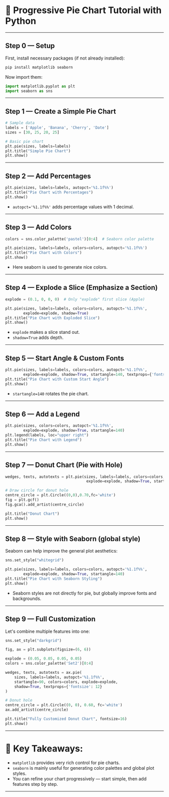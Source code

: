 
# 🥧 **Progressive Pie Chart Tutorial with Python**

---

## **Step 0 — Setup**

First, install necessary packages (if not already installed):

```bash
pip install matplotlib seaborn
```

Now import them:

```python
import matplotlib.pyplot as plt
import seaborn as sns
```

---

## **Step 1 — Create a Simple Pie Chart**

```python
# Sample data
labels = ['Apple', 'Banana', 'Cherry', 'Date']
sizes = [30, 25, 20, 25]

# Basic pie chart
plt.pie(sizes, labels=labels)
plt.title("Simple Pie Chart")
plt.show()
```

---

## **Step 2 — Add Percentages**

```python
plt.pie(sizes, labels=labels, autopct='%1.1f%%')
plt.title("Pie Chart with Percentages")
plt.show()
```

* `autopct='%1.1f%%'` adds percentage values with 1 decimal.

---

## **Step 3 — Add Colors**

```python
colors = sns.color_palette('pastel')[0:4]  # Seaborn color palette

plt.pie(sizes, labels=labels, colors=colors, autopct='%1.1f%%')
plt.title("Pie Chart with Colors")
plt.show()
```

* Here seaborn is used to generate nice colors.

---

## **Step 4 — Explode a Slice (Emphasize a Section)**

```python
explode = (0.1, 0, 0, 0)  # Only "explode" first slice (Apple)

plt.pie(sizes, labels=labels, colors=colors, autopct='%1.1f%%',
        explode=explode, shadow=True)
plt.title("Pie Chart with Exploded Slice")
plt.show()
```

* `explode` makes a slice stand out.
* `shadow=True` adds depth.

---

## **Step 5 — Start Angle & Custom Fonts**

```python
plt.pie(sizes, labels=labels, colors=colors, autopct='%1.1f%%',
        explode=explode, shadow=True, startangle=140, textprops={'fontsize': 12})
plt.title("Pie Chart with Custom Start Angle")
plt.show()
```

* `startangle=140` rotates the pie chart.

---

## **Step 6 — Add a Legend**

```python
plt.pie(sizes, colors=colors, autopct='%1.1f%%',
        explode=explode, shadow=True, startangle=140)
plt.legend(labels, loc="upper right")
plt.title("Pie Chart with Legend")
plt.show()
```

---

## **Step 7 — Donut Chart (Pie with Hole)**

```python
wedges, texts, autotexts = plt.pie(sizes, labels=labels, colors=colors, autopct='%1.1f%%',
                                    explode=explode, shadow=True, startangle=140)

# Draw circle for donut hole
centre_circle = plt.Circle((0,0),0.70,fc='white')
fig = plt.gcf()
fig.gca().add_artist(centre_circle)

plt.title("Donut Chart")
plt.show()
```

---

## **Step 8 — Style with Seaborn (global style)**

Seaborn can help improve the general plot aesthetics:

```python
sns.set_style("whitegrid")

plt.pie(sizes, labels=labels, colors=colors, autopct='%1.1f%%',
        explode=explode, shadow=True, startangle=140)
plt.title("Pie Chart with Seaborn Styling")
plt.show()
```

* Seaborn styles are not directly for pie, but globally improve fonts and backgrounds.

---

## **Step 9 — Full Customization**

Let's combine multiple features into one:

```python
sns.set_style("darkgrid")

fig, ax = plt.subplots(figsize=(6, 6))

explode = (0.05, 0.05, 0.05, 0.05)
colors = sns.color_palette('Set2')[0:4]

wedges, texts, autotexts = ax.pie(
    sizes, labels=labels, autopct='%1.1f%%',
    startangle=90, colors=colors, explode=explode,
    shadow=True, textprops={'fontsize': 12}
)

# Donut hole
centre_circle = plt.Circle((0, 0), 0.60, fc='white')
ax.add_artist(centre_circle)

plt.title("Fully Customized Donut Chart", fontsize=16)
plt.show()
```

---

# 🔑 **Key Takeaways:**

* `matplotlib` provides very rich control for pie charts.
* `seaborn` is mainly useful for generating color palettes and global plot styles.
* You can refine your chart progressively — start simple, then add features step by step.

---


